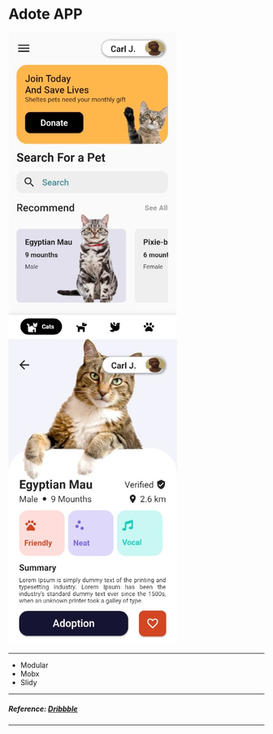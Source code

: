 # Adote APP

![Screenshot](screenshot1.jpg)
![Screenshot](screenshot2.jpg)

---

- Modular
- Mobx
- Slidy

---

##### Reference: [Dribbble](https://dribbble.com/shots/7098110-Pets-Adoption-App)

---
